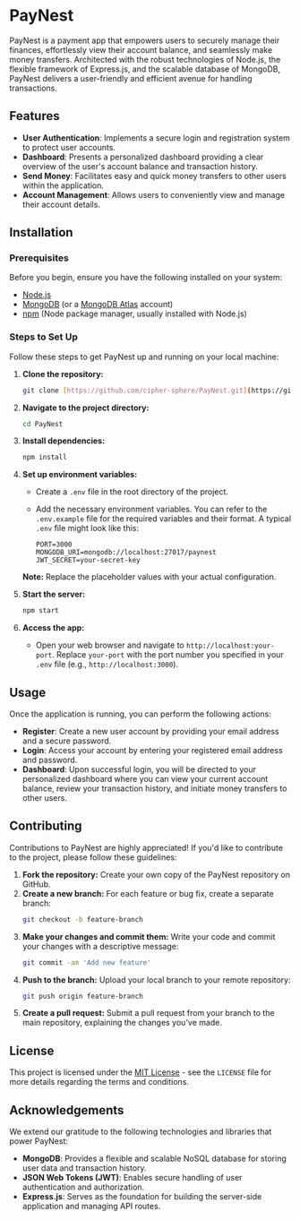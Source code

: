 # PayNest

PayNest is a payment app that empowers users to securely manage their finances, effortlessly view their account balance, and seamlessly make money transfers. Architected with the robust technologies of Node.js, the flexible framework of Express.js, and the scalable database of MongoDB, PayNest delivers a user-friendly and efficient avenue for handling transactions.

## Features

* **User Authentication**: Implements a secure login and registration system to protect user accounts.
* **Dashboard**: Presents a personalized dashboard providing a clear overview of the user's account balance and transaction history.
* **Send Money**: Facilitates easy and quick money transfers to other users within the application.
* **Account Management**: Allows users to conveniently view and manage their account details.

## Installation

### Prerequisites

Before you begin, ensure you have the following installed on your system:

* [Node.js](https://nodejs.org/)
* [MongoDB](https://www.mongodb.com/) (or a [MongoDB Atlas](https://www.mongodb.com/atlas) account)
* [npm](https://www.npmjs.com/) (Node package manager, usually installed with Node.js)

### Steps to Set Up

Follow these steps to get PayNest up and running on your local machine:

1.  **Clone the repository:**
    ```bash
    git clone [https://github.com/cipher-sphere/PayNest.git](https://github.com/cipher-sphere/PayNest.git)
    ```

2.  **Navigate to the project directory:**
    ```bash
    cd PayNest
    ```

3.  **Install dependencies:**
    ```bash
    npm install
    ```

4.  **Set up environment variables:**
    * Create a `.env` file in the root directory of the project.
    * Add the necessary environment variables. You can refer to the `.env.example` file for the required variables and their format. A typical `.env` file might look like this:

        ```
        PORT=3000
        MONGODB_URI=mongodb://localhost:27017/paynest
        JWT_SECRET=your-secret-key
        ```

    **Note:** Replace the placeholder values with your actual configuration.

5.  **Start the server:**
    ```bash
    npm start
    ```

6.  **Access the app:**
    * Open your web browser and navigate to `http://localhost:your-port`. Replace `your-port` with the port number you specified in your `.env` file (e.g., `http://localhost:3000`).

## Usage

Once the application is running, you can perform the following actions:

* **Register**: Create a new user account by providing your email address and a secure password.
* **Login**: Access your account by entering your registered email address and password.
* **Dashboard**: Upon successful login, you will be directed to your personalized dashboard where you can view your current account balance, review your transaction history, and initiate money transfers to other users.

## Contributing

Contributions to PayNest are highly appreciated! If you'd like to contribute to the project, please follow these guidelines:

1.  **Fork the repository:** Create your own copy of the PayNest repository on GitHub.
2.  **Create a new branch:** For each feature or bug fix, create a separate branch:
    ```bash
    git checkout -b feature-branch
    ```
3.  **Make your changes and commit them:** Write your code and commit your changes with a descriptive message:
    ```bash
    git commit -am 'Add new feature'
    ```
4.  **Push to the branch:** Upload your local branch to your remote repository:
    ```bash
    git push origin feature-branch
    ```
5.  **Create a pull request:** Submit a pull request from your branch to the main repository, explaining the changes you've made.

## License

This project is licensed under the [MIT License](./LICENSE) - see the `LICENSE` file for more details regarding the terms and conditions.

## Acknowledgements

We extend our gratitude to the following technologies and libraries that power PayNest:

* **MongoDB**: Provides a flexible and scalable NoSQL database for storing user data and transaction history.
* **JSON Web Tokens (JWT)**: Enables secure handling of user authentication and authorization.
* **Express.js**: Serves as the foundation for building the server-side application and managing API routes.